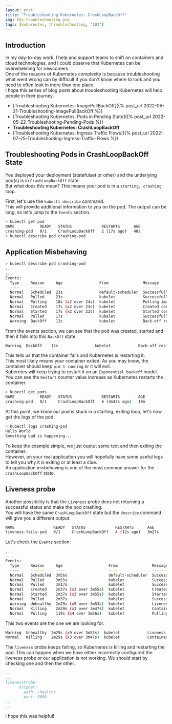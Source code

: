 ```yaml
---
layout: post
title: "Troubleshooting Kubernetes: CrashLoopBackOff"
img: k8s-troubleshooting.png
tags: [kubernetes, throubleshooting, "101"]
---
```


## __Introduction__

In my day-to-day work, I help and support teams to shift on containers and cloud technologies, and I could observe that Kubernetes can be overwhelming for newcomers.  
One of the reasons of Kubernetes complexity is because troubleshooting what went wrong can by difficult if you don't know where to look and you need to often look in more than one place.  
I hope this series of blog posts about troubleshooting Kubernetes will help people in their journey.

- [Troubleshooting Kubernetes: ImagePullBackOff]({% post_url 2022-05-21-Troubleshooting-ImagePullBackOff %})
- [Troubleshooting Kubernetes: Pods in Pending State]({% post_url 2022-05-22-Troubleshooting-Pending-Pods %})
- __Troubleshooting Kubernetes: CrashLoopBackOff__
- [Troubleshooting Kubernetes: Ingress Traffic Flows]({% post_url 2022-07-25-Troubleshooting-Ingress-Traffic-Flows %})

## __Troubleshooting Pods in CrashLoopBackOff State__

You deployed your deployment (statefulset or other) and the underlying pod(s) is in `CrashLoopBackOff` state.  
But what does this mean?
This means your pod is in a `starting, crashing` loop.

First, let's use the `kubectl describe` command.  
This will provide additional information to you on the pod. The output can be long, so let's jump to the `Events` section.

```sh
> kubectl get pod
NAME           READY   STATUS             RESTARTS      AGE
crashing-pod   0/1     CrashLoopBackOff   2 (17s ago)   48s
> kubectl describe pod crashing-pod
```

## __Application Misbehaving__

```sh
> kubectl describe pod crashing-pod
...
...
Events:
  Type     Reason     Age                From               Message
  ----     ------     ----               ----               -------
  Normal   Scheduled  23s                default-scheduler  Successfully assigned default/crashing-pod to worker-node01
  Normal   Pulled     23s                kubelet            Successfully pulled image "alpine" in 875.741934ms
  Normal   Pulling    18s (x2 over 24s)  kubelet            Pulling image "alpine"
  Normal   Created    17s (x2 over 23s)  kubelet            Created container crashing-pod
  Normal   Started    17s (x2 over 23s)  kubelet            Started container crashing-pod
  Normal   Pulled     17s                kubelet            Successfully pulled image "alpine" in 1.300456734s
  Warning  BackOff    12s                kubelet            Back-off restarting failed container
```
From the events section, we can see that the pod was created, started and then it falls into this `BackOff` state.
```sh
Warning  BackOff    12s                kubelet            Back-off restarting failed container
```
This tells us that the container fails and Kubernetes is restarting it.  
This most likely means your container exited. As you may know, the container should keep `pid 1 running` or it will exit.  
Kuberntes will keep trying to restart it on an `Exponential backoff` model. You can see the `Restart` counter value increase as Kubernetes restarts the container.
```sh
> kubectl get pods
NAME           READY   STATUS             RESTARTS        AGE
crashing-pod   0/1     CrashLoopBackOff   6 (3m47s ago)   10m
```

At this point, we know our pod is stuck in a starting, exiting loop, let's now get the logs of the pod.
```sh
> kubectl logs crashing-pod
Hello World
Something bad is happening...
```
To keep the example simple, we just ouptut some text and then exiting the container.  
However, on your real application you will hopefully have some useful logs to tell you why it is exiting or at least a clue.  
An application misbehaving is one of the most common answer for the `CrashLoopBackOff` state.

## __Liveness probe__

Another possibility is that the `Liveness` probe does not returning a successful status and make the pod crashing.  
You will have the same `CrashLoopBackOff` state but the `describe` command will give you a different output.

```sh
NAME                 READY   STATUS             RESTARTS      AGE
liveness-fails-pod   0/1     CrashLoopBackOff   4 (12s ago)   3m27s
```

Let's check the `Events` section:
```sh
...
...
Events:
  Type     Reason     Age                    From               Message
  ----     ------     ----                   ----               -------
  Normal   Scheduled  3m56s                  default-scheduler  Successfully assigned default/liveness-fails-pod to worker-node01
  Normal   Pulled     3m55s                  kubelet            Successfully pulled image "alpine" in 883.359685ms
  Normal   Pulled     3m17s                  kubelet            Successfully pulled image "alpine" in 857.272018ms
  Normal   Created    2m37s (x3 over 3m55s)  kubelet            Created container liveness-fails-pod
  Normal   Started    2m37s (x3 over 3m55s)  kubelet            Started container liveness-fails-pod
  Normal   Pulled     2m37s                  kubelet            Successfully pulled image "alpine" in 882.126701ms
  Warning  Unhealthy  2m29s (x9 over 3m53s)  kubelet            Liveness probe failed: Get "http://192.168.87.203:8080/healthz": dial tcp 192.168.87.203:8080: connect: connection refused
  Normal   Killing    2m29s (x3 over 3m47s)  kubelet            Container liveness-fails-pod failed liveness probe, will be restarted
  Normal   Pulling    119s (x4 over 3m56s)   kubelet            Pulling image "alpine"
```
This two events are the one we are looking for.
```sh
Warning  Unhealthy  2m29s (x9 over 3m53s)  kubelet            Liveness probe failed: Get "http://192.168.87.203:8080/healthz": dial tcp 192.168.87.203:8080: connect: connection refused
Normal   Killing    2m29s (x3 over 3m47s)  kubelet            Container liveness-fails-pod failed liveness probe, will be restarted
```
The `liveness` probe keeps failing, so Kubernetes is killing and restarting the pod.
This can happen when we have either incorrectly configured the liveness probe or our application is not working.
We should start by checking one and then the other.
```yaml
...
...
livenessProbe:
      httpGet:
        path: /healthz
        port: 8080
...
...
```

I hope this was helpful!